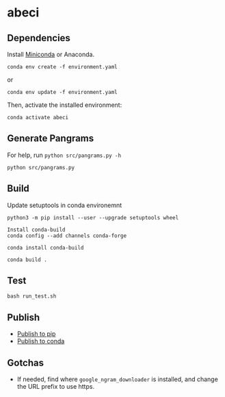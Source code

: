 # abeci 

## Dependencies

Install [Miniconda](https://docs.conda.io/en/latest/miniconda.html) or Anaconda.

```
conda env create -f environment.yaml
```
or 
```
conda env update -f environment.yaml
```

Then, activate the installed environment:

```
conda activate abeci
```

## Generate Pangrams

For help, run `python src/pangrams.py -h`

```
python src/pangrams.py
```

## Build


Update setuptools in conda environemnt

```
python3 -m pip install --user --upgrade setuptools wheel 
```

```
Install conda-build
conda config --add channels conda-forge
```

```
conda install conda-build
```


```
conda build .
```

## Test

```
bash run_test.sh
```

## Publish

- [Publish to pip](https://levelup.gitconnected.com/turn-your-python-code-into-a-pip-package-in-minutes-433ae669657f)
- [Publish to conda](https://levelup.gitconnected.com/publishing-your-python-package-on-conda-and-conda-forge-309a405740cf)

## Gotchas

- If needed, find where `google_ngram_downloader` is installed, and change the URL prefix to use https.
